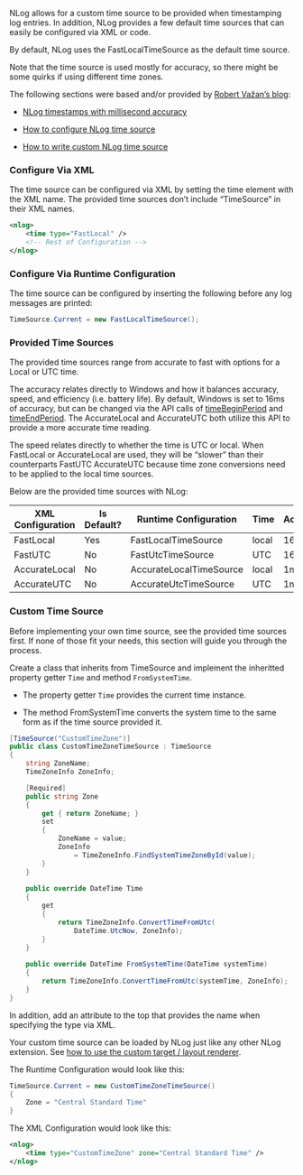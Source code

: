 NLog allows for a custom time source to be provided when timestamping log
entries. In addition, NLog provides a few default time sources that can easily
be configured via XML or code.

By default, NLog uses the FastLocalTimeSource as the default time source.

Note that the time source is used mostly for accuracy, so there might be some
quirks if using different time zones.

The following sections were based and/or provided by [Robert Važan’s
blog](<http://blog.angeloflogic.com/>):

-   [NLog timestamps with millisecond
    accuracy](<http://blog.angeloflogic.com/2013/10/nlog-timestamps-with-millisecond.html>)

-   [How to configure NLog time
    source](<http://blog.angeloflogic.com/2013/10/how-to-configure-nlog-time-source.html>)

-   [How to write custom NLog time
    source](<http://blog.angeloflogic.com/2013/10/how-to-write-custom-nlog-time-source.html>)

### Configure Via XML

The time source can be configured via XML by setting the time element with the
XML name. The provided time sources don’t include “TimeSource” in their XML
names.

```xml
<nlog>
    <time type="FastLocal" />
    <!-- Rest of Configuration -->
</nlog>
```

### Configure Via Runtime Configuration

The time source can be configured by inserting the following before any log
messages are printed:

```csharp
TimeSource.Current = new FastLocalTimeSource();
```

### Provided Time Sources

The provided time sources range from accurate to fast with options for a Local
or UTC time.

The accuracy relates directly to Windows and how it balances accuracy, speed,
and efficiency (i.e. battery life). By default, Windows is set to 16ms of
accuracy, but can be changed via the API calls of
[timeBeginPeriod](<https://msdn.microsoft.com/en-us/library/dd757624(v=vs.85).aspx>)
and
[timeEndPeriod](<https://msdn.microsoft.com/en-us/library/dd757626(v=vs.85).aspx>).
The AccurateLocal and AccurateUTC both utilize this API to provide a more
accurate time reading.

The speed relates directly to whether the time is UTC or local. When FastLocal
or AccurateLocal are used, they will be “slower” than their counterparts FastUTC
AccurateUTC because time zone conversions need to be applied to the local time
sources.

Below are the provided time sources with NLog:

| **XML Configuration** | **Is Default?** | **Runtime Configuration** | **Time** | **Accuracy** | **Speed** |
|-----------------------|-----------------|---------------------------|----------|--------------|-----------|
| FastLocal             | Yes             | FastLocalTimeSource       | local    | 16ms         | fastest   |
| FastUTC               | No              | FastUtcTimeSource         | UTC      | 16ms         | fastest   |
| AccurateLocal         | No              | AccurateLocalTimeSource   | local    | 1ms          | slow      |
| AccurateUTC           | No              | AccurateUtcTimeSource     | UTC      | 1ms          | fast      |

### Custom Time Source

Before implementing your own time source, see the provided time sources first.
If none of those fit your needs, this section will guide you through the
process.

Create a class that inherits from TimeSource and implement the inheritted
property getter `Time` and method `FromSystemTime`.

-   The property getter `Time` provides the current time instance.

-   The method FromSystemTime converts the system time to the same form as if
    the time source provided it.

```csharp
[TimeSource("CustomTimeZone")]
public class CustomTimeZoneTimeSource : TimeSource
{
    string ZoneName;
    TimeZoneInfo ZoneInfo;

    [Required]
    public string Zone
    {
        get { return ZoneName; }
        set
        {
            ZoneName = value;
            ZoneInfo
                = TimeZoneInfo.FindSystemTimeZoneById(value);
        }
    }
    
    public override DateTime Time
    {
        get
        {
            return TimeZoneInfo.ConvertTimeFromUtc(
                DateTime.UtcNow, ZoneInfo);
        }
    }
    
    public override DateTime FromSystemTime(DateTime systemTime)
    {
        return TimeZoneInfo.ConvertTimeFromUtc(systemTime, ZoneInfo);
    }
}
```

In addition, add an attribute to the top that provides the name when specifying
the type via XML.

Your custom time source can be loaded by NLog just like any other NLog
extension. See [how to use the custom target / layout
renderer](<Extending%20NLog>).

The Runtime Configuration would look like this:

```csharp
TimeSource.Current = new CustomTimeZoneTimeSource()
{
    Zone = "Central Standard Time"
}
```

The XML Configuration would look like this:

```xml
<nlog>
    <time type="CustomTimeZone" zone="Central Standard Time" />
</nlog>
```
